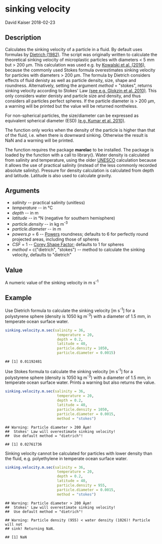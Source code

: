 sinking velocity
================
David Kaiser
2018-02-23

Description
-----------

Calculates the sinking velocity of a particle in a fluid. By default uses formulas by [Dietrich (1982)](http://onlinelibrary.wiley.com/doi/10.1029/WR018i006p01615/abstract). The script was originally written to calculate the theoretical sinking velocity of microplastic particles with diameters &lt; 5 mm but &gt; 200 µm. This calculation was used e.g. by [Kowalski et al. (2016)](https://www.sciencedirect.com/science/article/pii/S0025326X16303848), because the commonly used Stokes formula overestimates sinking velocity for particles with diameters &gt; 200 µm. The formula by Dietrich considers effects of fluid denisty as well as particle density, size, shape and roundness. Alternatively, setting the argument *method* = "stokes", returns sinking velocity according to Stokes' Law [(see e.g. Glokzin et al. 2010)](https://www.sciencedirect.com/science/article/pii/S0304420314000097). This only considers water denisty and particle size and density, and thus considers all particles perfect spheres. If the particle diameter is &gt; 200 µm, a warning will be printed but the value will be returned nontheless.

For non-spherical particles, the size/diameter can be expressed as equivalent spherical diameter (ESD) [(e.g. Kumar et al. 2010)](https://www.sciencedirect.com/science/article/pii/S0278434310003134).

The function only works when the density of the particle is higher than that of the fluid, i.e. when there is downward sinking. Otherwise the result is NaN and a warning will be printed.

The function requires the package **marelac** to be installed. The package is loaded by the function with a call to library(). Water density is calculated from salinity and temperature, using the older [UNESCO](http://unesdoc.unesco.org/images/0005/000598/059832EB.pdf) calculation because it allows the use of practical salinity (instead of the less commonly recorded absolute salinity). Pressure for density calculation is calculated from depth and latitude. Latitude is also used to calculate gravity.

Arguments
---------

-   *salinity* -- practical salinity (unitless)
-   *temperature* -- in °C
-   *depth* -- in m
-   *latitude* -- in °N (negative for southern hemisphere)
-   *particle.density* -- in kg m<sup>-3</sup>
-   *particle.diameter* -- in m
-   *powers.p* = 6 -- [Powers](https://pubs.geoscienceworld.org/sepm/jsedres/article-abstract/23/2/117/112811/a-new-roundness-scale-for-sedimentary-particles?redirectedFrom=fulltext) roundness; defaults to 6 for perfectly round projected areas, including those of spheres
-   *CSF* = 1 -- [Corey Shape Factor](https://www.researchgate.net/publication/252625134_Settling_Velocities_of_Circular_Cylinders_at_Low_Reynolds_Numbers); defaults to 1 for spheres
-   *method* = c("dietrich", "stokes") -- method to calculate the sinking velocity, defaults to "dietrich"

Value
-----

A numeric value of the sinking velocity in m s<sup>-1</sup>

Example
-------

Use Dietrich formula to calculate the sinking velocity \[m s<sup>-1</sup>\] for a polystyrene sphere (density is 1050 kg m<sup>-3</sup>) with a diameter of 1.5 mm, in temperate ocean surface water.

``` r
sinking.velocity.m.sec(salinity = 36, 
                        temperature = 20, 
                        depth = 0.2, 
                        latitude = 40, 
                        particle.density = 1050, 
                        particle.diameter = 0.0015)
```

    ## [1] 0.01192481

Use Stokes formula to calculate the sinking velocity \[m s<sup>-1</sup>\] for a polystyrene sphere (density is 1050 kg m<sup>-3</sup>) with a diameter of 1.5 mm, in temperate ocean surface water. Prints a warning but also returns the value.

``` r
sinking.velocity.m.sec(salinity = 36, 
                        temperature = 20, 
                        depth = 0.2, 
                        latitude = 40, 
                        particle.density = 1050, 
                        particle.diameter = 0.0015,
                        method = "stokes")
```

    ## Warning: Particle diameter > 200 Âµm! 
    ##  Stokes' Law will overestimate sinking velocity! 
    ##  Use default method = "dietrich"!

    ## [1] 0.02761736

Sinking velocity cannot be calculated for particles with lower density than the fluid, e.g. polyethylene in temperate ocean surface water.

``` r
sinking.velocity.m.sec(salinity = 36, 
                        temperature = 20, 
                        depth = 0.2, 
                        latitude = 40, 
                        particle.density = 955, 
                        particle.diameter = 0.0015,
                        method = "stokes")
```

    ## Warning: Particle diameter > 200 Âµm! 
    ##  Stokes' Law will overestimate sinking velocity! 
    ##  Use default method = "dietrich"!

    ## Warning: Particle density (955) < water density (1026)! Particle will not
    ## sink! Returning NaN.

    ## [1] NaN
